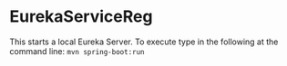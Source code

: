 # EurekaServiceReg
This starts a local Eureka Server. To execute type in the following at the command line:
```mvn spring-boot:run```
